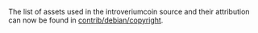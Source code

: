 The list of assets used in the introveriumcoin source and their attribution can now be found in [contrib/debian/copyright](../contrib/debian/copyright).
